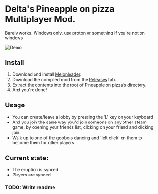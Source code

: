 ﻿# Delta's Pineapple on pizza Multiplayer Mod.
Barely works, Windows only, use proton or something if you're not on windows

![Demo](/Images/Multiplayer.gif)

## Install 
1. Download and install [Melonloader](https://github.com/LavaGang/MelonLoader/releases/latest/).
2. Download the compiled mod from the [Releases](https://github.com/DeltaNeverUsed/POPMultiplayer/releases/latest/) tab.
3. Extract the contents into the root of Pineapple on pizza's directory.
4. And you're done!

## Usage
- You can create/leave a lobby by pressing the 'L' key on your keyboard
- And you join the same way you'd join someone on any other steam game, by opening your friends list, clicking on your friend and clicking join.
- Walk up to one of the goobers dancing and 'left click' on them to become them for other players

## Current state:
- The eruption is synced
- Players are synced

### TODO: Write readme